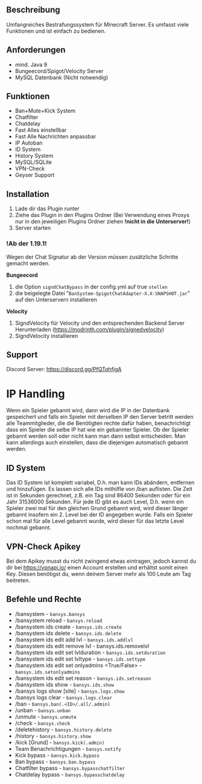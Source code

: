 ## Beschreibung
Umfangreiches Bestrafungssystem für Minecraft Server. Es umfasst viele Funktionen und ist einfach zu bedienen.

## Anforderungen
- mind. Java 9
- Bungeecord/Spigot/Velocity Server
- MySQL Datenbank (Nicht notwendig)

## Funktionen
- Ban+Mute+Kick System
- Chatfilter
- Chatdelay
- Fast Alles einstellbar
- Fast Alle Nachrichten anpassbar
- IP Autoban
- ID System
- History System
- MySQL/SQLite
- VPN-Check
- Geyser Support

## Installation
1. Lade dir das Plugin runter
2. Ziehe das Plugin in den Plugins Ordner (Bei Verwendung eines Proxys nur in den jeweiligen Plugins Ordner ziehen **!nicht in die Unterserver!**)
3. Server starten

### !Ab der 1.19.1!
Wegen der Chat Signatur ab der Version müssen zusätzliche Schritte gemacht werden.

**Bungeecord**
1. die Option `signdChatBypass` in der config.yml auf true `stellen`
2. die beigelegte Datei "`BanSystem-SpigotChatAdapter-X.X-SNAPSHOT.jar`" auf den Unterservern installieren

**Velocity**
1. SigndVelocity für Velocity und den entsprechenden Backend Server Herunterladen (https://modrinth.com/plugin/signedvelocity)
2. SigndVelocity installieren

## Support
Discord Server: https://discord.gg/PfQTqhfjgA

# IP Handling
Wenn ein Spieler gebannt wird, dann wird die IP in der Datenbank gespeichert und falls ein Spieler mit derselben IP den Server betritt werden alle Teammitglieder, 
die die Benötigten rechte dafür haben, benachrichtigt dass ein Spieler die selbe IP hat wie ein gebannter Spieler. 
Ob der Spieler gebannt werden soll oder nicht kann man dann selbst entscheiden. Man kann allerdings auch einstellen, dass die diejenigen automatisch gebannt werden.​

## ID System
Das ID System ist komplett variabel, D.h. man kann IDs abändern, entfernen und hinzufügen. Es lassen sich alle IDs mithilfle von /ban auflisten. Die Zeit ist in Sekunden gerechnet, z.B. ein Tag sind 86400 Sekunden oder für ein Jahr 31536000 Sekunden. 
Für jede ID gibt es auch Level, D.h. wenn ein Spieler zwei mal für den gleichen Grund gebannt wird, wird dieser länger gebannt insofern ein 2. Level bei der ID angegeben wurde. Falls ein Spieler schon mal für alle Level gebannt wurde, wird dieser für das letzte Level nochmal gebannt.

## VPN-Check Apikey
Bei dem Apikey musst du nicht zwingend etwas eintragen, jedoch kannst du dir bei https://vpnapi.io/ einen Account erstellen und erhältst somit einen Key. Diesen benötigst du, wenn deinem Server mehr als 100 Leute am Tag beitreten.

## Befehle und Rechte

- /bansystem - `bansys.bansys`
- /bansystem reload - `bansys.reload`
- /bansystem ids create <ID> <reason> <OnlyAdmins> <duration> <Type> - `bansys.ids.create`
- /bansystem ids delete <ID> - `bansys.ids.delete`
- /bansystem ids edit <ID> add lvl <Duration> <Type> - `bansys.ids.addlvl`
- /bansystem ids edit <ID> remove lvl <lvl> - bansys.ids.removelvl
- /bansystem ids edit <ID> set lvlduration <lvl> <Duration> - `bansys.ids.setduration`
- /bansystem ids edit <ID> set lvltype <lvl> <Type> - `bansys.ids.settype`
- /bansystem ids edit <ID> set onlyadmins <True/False> - `bansys.ids.setonlyadmins`
- /bansystem ids edit <ID> set reason <reason> - `bansys.ids.setreason`
- /bansystem ids show <ID> - `bansys.ids.show`
- /bansys logs show [site] - `bansys.logs.show`
- /bansys logs clear - `bansys.logs.clear`
- /ban <Spieler> <ID> - `bansys.ban(.<ID>/.all/.admin)`
- /unban <Spieler> - `bansys.unban`
- /unmute <Spieler> - `bansys.unmute`
- /check <Spieler> - `bansys.check`
- /deletehistory <Spieler> - `bansys.history.delete`
- /history <Spieler> - `bansys.history.show`
- /kick <Spieler> [Grund] - `bansys.kick(.admin)`
- Team Benachrichtigungen - `bansys.notify`
- Kick bypass - `bansys.kick.bypass`
- Ban bypass - `bansys.ban.bypass`
- Chatfilter bypass - `bansys.bypasschatfilter`
- Chatdelay bypass - `bansys.bypasschatdelay`
